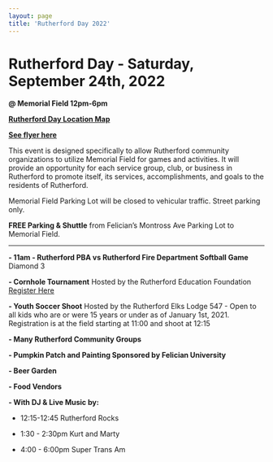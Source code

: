 ```yaml
---
layout: page
title: 'Rutherford Day 2022'
---
```


# Rutherford Day - Saturday, September 24th, 2022

**@ Memorial Field 12pm-6pm**

[**Rutherford Day Location Map**](https://www.google.com/maps/d/edit?mid=1UdrxkP9P8A0_N9SDSa1hHmUNsiKuS08e&usp=sharing)

[**See flyer here**](https://storage.googleapis.com/static.rutherford-nj.com/events/RutherfordDay2022.pdf)

This event is designed specifically to allow Rutherford community organizations to utilize Memorial Field for games and activities. It will provide an opportunity for each service group, club, or business in Rutherford to promote itself, its services, accomplishments, and goals to the residents of Rutherford. 


Memorial Field Parking Lot will be closed to vehicular traffic. Street parking only. 

**FREE Parking & Shuttle** from Felician’s Montross Ave Parking Lot to Memorial Field.

---

**- 11am - Rutherford PBA vs Rutherford Fire Department Softball Game** Diamond 3

**- Cornhole Tournament** Hosted by the Rutherford Education Foundation [Register Here](https://www.rutherfordeducationfoundation.org/ref-cornhole-2022-copy)

**- Youth Soccer Shoot** Hosted by the Rutherford Elks Lodge 547  - Open to all kids who are or were 15 years or under as of January 1st, 2021. Registration is at the field starting at 11:00 and shoot at 12:15

**- Many Rutherford Community Groups**  

**- Pumpkin Patch and Painting Sponsored by Felician University**

**- Beer Garden**

**- Food Vendors** 

**- With DJ & Live Music by:**

- 12:15-12:45 Rutherford Rocks

- 1:30 - 2:30pm Kurt and Marty

- 4:00 - 6:00pm Super Trans Am
